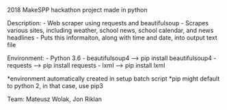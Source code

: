 2018 MakeSPP hackathon project made in python

Description:
	- Web scraper using requests and beautifulsoup
	- Scrapes various sites, including weather, school news, school calendar, and news headlines
	- Puts this informaiton, along with time and date, into output text file

Environment:
	- Python 3.6
	- beautifulsoup4 --> pip install beautifulsoup4
	- requests	 --> pip install requests
	- lxml 		 --> pip install lxml

*environment automatically created in setup batch script
*pip might default to python 2, in that case, use pip3

Team:
Mateusz Wolak, Jon Riklan